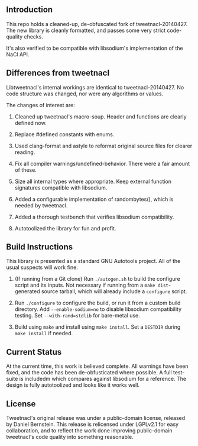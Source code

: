## Introduction ##

This repo holds a cleaned-up, de-obfuscated fork of tweetnacl-20140427. The
new library is cleanly formatted, and passes some very strict code-quality
checks.

It's also verified to be compatible with libsodium's implementation
of the NaCl API.

## Differences from tweetnacl ##

Libtweetnacl's internal workings are identical to tweetnacl-20140427.
No code structure was changed, nor were any algorithms or values.

The changes of interest are:

1. Cleaned up tweetnacl's macro-soup. Header and functions are clearly defined
   now.

2. Replace #defined constants with enums.

3. Used clang-format and astyle to reformat original source files
   for clearer reading.

4. Fix all compiler warnings/undefined-behavior. There were a fair amount
   of these.

5. Size all internal types where appropriate. Keep external function signatures
   compatible with libsodium.

6. Added a configurable implementation of randombytes(), which
   is needed by tweetnacl.

7. Added a thorough testbench that verifies libsodium compatibility.

8. Autotoolized the library for fun and profit.

## Build Instructions ##

This library is presented as a standard GNU Autotools project. All of the usual
suspects will work fine.

1. (If running from a Git clone) Run `./autogen.sh` to build the configure
   script and its inputs. Not necessary if running from a `make dist`-generated
   source tarball, which will already include a `configure` script.

2. Run `./configure` to configure the build, or run it from a custom build
   directory. Add `--enable-sodium=no` to disable libsodium compatibility
   testing. Set `--with-rand=stdlib` for bare-metal use.

3. Build using `make` and install using `make install`. Set a `DESTDIR` during
   `make install` if needed.

## Current Status ##

At the current time, this work is believed complete. All warnings have been
fixed, and the code has been de-obfusticated where possible. A full test-suite
is includedm which compares against libsodium for a reference. The design is
fully autotoolized and looks like it works well.

## License ##

Tweetnacl's original release was under a public-domain license, released by
Daniel Bernstein. This release is relicensed under LGPLv2.1 for easy
collaboration, and to reflect the work done improving public-domain
tweetnacl's code quality into something reasonable.
